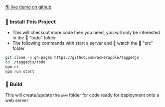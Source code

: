 [🌎 live demo on github](https://ackerapple.github.io/taggedjs/todo/www/)

### 💾 Install This Project

- This will checkout more code then you need, you will only be interested in the 📂 "todo" folder
- The following commands with start a server and 👀 watch the 📂 "src" folder

```sh
git clone -b gh-pages https://github.com/ackerapple/taggedjs
cd ./taggedjs/todo
npm ci
npm run start
```

### 🔨 Build

This will create/update the `www` folder for code ready for deployment onto a web server